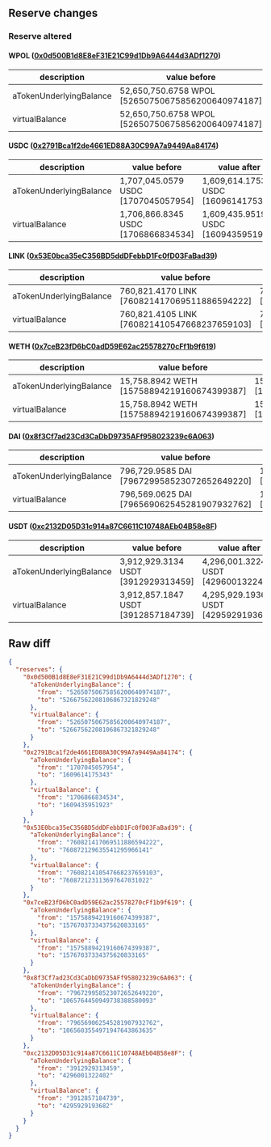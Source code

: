 ## Reserve changes

### Reserve altered

#### WPOL ([0x0d500B1d8E8eF31E21C99d1Db9A6444d3ADf1270](https://polygonscan.com/address/0x0d500B1d8E8eF31E21C99d1Db9A6444d3ADf1270))

| description | value before | value after |
| --- | --- | --- |
| aTokenUnderlyingBalance | 52,650,750.6758 WPOL [52650750675856200640974187] | 52,667,562.2081 WPOL [52667562208106867321829248] |
| virtualBalance | 52,650,750.6758 WPOL [52650750675856200640974187] | 52,667,562.2081 WPOL [52667562208106867321829248] |


#### USDC ([0x2791Bca1f2de4661ED88A30C99A7a9449Aa84174](https://polygonscan.com/address/0x2791Bca1f2de4661ED88A30C99A7a9449Aa84174))

| description | value before | value after |
| --- | --- | --- |
| aTokenUnderlyingBalance | 1,707,045.0579 USDC [1707045057954] | 1,609,614.1753 USDC [1609614175343] |
| virtualBalance | 1,706,866.8345 USDC [1706866834534] | 1,609,435.9519 USDC [1609435951923] |


#### LINK ([0x53E0bca35eC356BD5ddDFebbD1Fc0fD03FaBad39](https://polygonscan.com/address/0x53E0bca35eC356BD5ddDFebbD1Fc0fD03FaBad39))

| description | value before | value after |
| --- | --- | --- |
| aTokenUnderlyingBalance | 760,821.4170 LINK [760821417069511886594222] | 760,872.1296 LINK [760872129635541295966141] |
| virtualBalance | 760,821.4105 LINK [760821410547668237659103] | 760,872.1231 LINK [760872123113697647031022] |


#### WETH ([0x7ceB23fD6bC0adD59E62ac25578270cFf1b9f619](https://polygonscan.com/address/0x7ceB23fD6bC0adD59E62ac25578270cFf1b9f619))

| description | value before | value after |
| --- | --- | --- |
| aTokenUnderlyingBalance | 15,758.8942 WETH [15758894219160674399387] | 15,767.0373 WETH [15767037334375620833165] |
| virtualBalance | 15,758.8942 WETH [15758894219160674399387] | 15,767.0373 WETH [15767037334375620833165] |


#### DAI ([0x8f3Cf7ad23Cd3CaDbD9735AFf958023239c6A063](https://polygonscan.com/address/0x8f3Cf7ad23Cd3CaDbD9735AFf958023239c6A063))

| description | value before | value after |
| --- | --- | --- |
| aTokenUnderlyingBalance | 796,729.9585 DAI [796729958523072652649220] | 1,065,764.4509 DAI [1065764450949738388580093] |
| virtualBalance | 796,569.0625 DAI [796569062545281907932762] | 1,065,603.5549 DAI [1065603554971947643863635] |


#### USDT ([0xc2132D05D31c914a87C6611C10748AEb04B58e8F](https://polygonscan.com/address/0xc2132D05D31c914a87C6611C10748AEb04B58e8F))

| description | value before | value after |
| --- | --- | --- |
| aTokenUnderlyingBalance | 3,912,929.3134 USDT [3912929313459] | 4,296,001.3224 USDT [4296001322402] |
| virtualBalance | 3,912,857.1847 USDT [3912857184739] | 4,295,929.1936 USDT [4295929193682] |


## Raw diff

```json
{
  "reserves": {
    "0x0d500B1d8E8eF31E21C99d1Db9A6444d3ADf1270": {
      "aTokenUnderlyingBalance": {
        "from": "52650750675856200640974187",
        "to": "52667562208106867321829248"
      },
      "virtualBalance": {
        "from": "52650750675856200640974187",
        "to": "52667562208106867321829248"
      }
    },
    "0x2791Bca1f2de4661ED88A30C99A7a9449Aa84174": {
      "aTokenUnderlyingBalance": {
        "from": "1707045057954",
        "to": "1609614175343"
      },
      "virtualBalance": {
        "from": "1706866834534",
        "to": "1609435951923"
      }
    },
    "0x53E0bca35eC356BD5ddDFebbD1Fc0fD03FaBad39": {
      "aTokenUnderlyingBalance": {
        "from": "760821417069511886594222",
        "to": "760872129635541295966141"
      },
      "virtualBalance": {
        "from": "760821410547668237659103",
        "to": "760872123113697647031022"
      }
    },
    "0x7ceB23fD6bC0adD59E62ac25578270cFf1b9f619": {
      "aTokenUnderlyingBalance": {
        "from": "15758894219160674399387",
        "to": "15767037334375620833165"
      },
      "virtualBalance": {
        "from": "15758894219160674399387",
        "to": "15767037334375620833165"
      }
    },
    "0x8f3Cf7ad23Cd3CaDbD9735AFf958023239c6A063": {
      "aTokenUnderlyingBalance": {
        "from": "796729958523072652649220",
        "to": "1065764450949738388580093"
      },
      "virtualBalance": {
        "from": "796569062545281907932762",
        "to": "1065603554971947643863635"
      }
    },
    "0xc2132D05D31c914a87C6611C10748AEb04B58e8F": {
      "aTokenUnderlyingBalance": {
        "from": "3912929313459",
        "to": "4296001322402"
      },
      "virtualBalance": {
        "from": "3912857184739",
        "to": "4295929193682"
      }
    }
  }
}
```